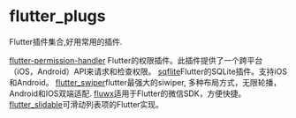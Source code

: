 # flutter_plugs

Flutter插件集合,好用常用的插件.

[flutter-permission-handler](https://github.com/BaseflowIT/flutter-permission-handler) Flutter的权限插件。此插件提供了一个跨平台（iOS，Android）API来请求和检查权限。
[sqflite](https://github.com/tekartik/sqflite)Flutter的SQLite插件。支持iOS和Android。
[flutter_swiper](https://github.com/best-flutter/flutter_swiper)flutter最强大的siwiper, 多种布局方式，无限轮播，Android和IOS双端适配.
[fluwx](https://github.com/OpenFlutter/fluwx)适用于Flutter的微信SDK，方便快捷。
[flutter_slidable](https://github.com/letsar/flutter_slidable)可滑动列表项的Flutter实现。
